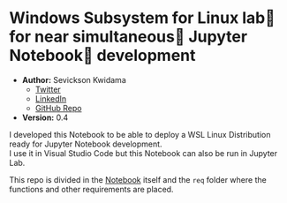 # Windows Subsystem for Linux lab🧪 for near simultaneous🔁 Jupyter Notebook📓 development

* **Author:** Sevickson Kwidama 
    * [Twitter](https://twitter.com/SKwid345)
    * [LinkedIn](https://nl.linkedin.com/in/sevickson)
    * [GitHub Repo](https://github.com/sevickson/wsl_jupyter)
* **Version:** 0.4

I developed this Notebook to be able to deploy a WSL Linux Distribution ready for Jupyter Notebook development.  
I use it in Visual Studio Code but this Notebook can also be run in Jupyter Lab.

This repo is divided in the [Notebook](install-jupyter-wsl.ipynb) itself and the `req` folder where the functions and other requirements are placed.
